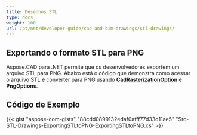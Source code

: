 ```yaml
---
title: Desenhos STL
type: docs
weight: 100
url: /pt/net/developer-guide/cad-and-bim-drawings/stl-drawings/
---
```


## **Exportando o formato STL para PNG**

Aspose.CAD para .NET permite que os desenvolvedores exportem um arquivo STL para PNG. Abaixo está o código que demonstra como acessar o arquivo STL e converter para PNG usando [**CadRasterizationOption**](https://reference.aspose.com/cad/net/aspose.cad.imageoptions/cadrasterizationoptions) e **PngOptions**.

## Código de Exemplo

{{< gist "aspose-com-gists" "88cdd0899132edaf0afff77d33d11ae5" "Src-STL-Drawings-ExportingSTLtoPNG-ExportingSTLtoPNG.cs" >}}
